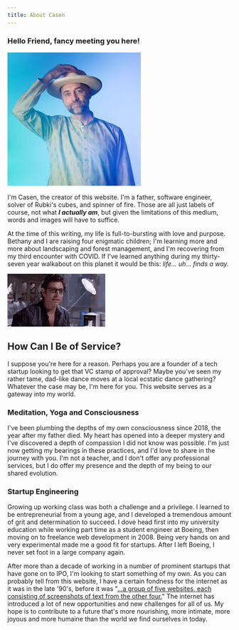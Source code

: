 ```yaml
---
title: About Casen
---
```


### Hello Friend, fancy meeting you here!
![A picture of Casen with a Panama hat, and Indian formal shirt](assets/casen-medium.jpg)

I'm Casen, the creator of this website. I'm a father, software engineer, solver of Rubki's cubes, and spinner of fire. Those are all just labels of course, not what ***I actually am***, but given the limitations of this medium, words and images will have to suffice.

At the time of this writing, my life is full-to-bursting with love and purpose. Bethany and I are raising four enigmatic children; I'm learning more and more about landscaping and forest management, and I'm recovering from my third encounter with COVID. If I've learned anything during my thirty-seven year walkabout on this planet it would be this: *life... uh... finds a way.* 

![Life finds a way](assets/jurassic-park-jeff-goldblum.gif)

## How Can I Be of Service?
I suppose you're here for a reason. Perhaps you are a founder of a tech startup looking to get that VC stamp of approval? Maybe you've seen my rather tame, dad-like dance moves at a local ecstatic dance gathering? Whatever the case may be, I'm here for you. This website serves as a gateway into my world.

### Meditation, Yoga and Consciousness
I've been plumbing the depths of my own consciousness since 2018, the year after my father died. My heart has opened into a deeper mystery and I've discovered a depth of compassion I did not know was possible. I'm just now getting my bearings in these practices, and I'd love to share in the journey with you. I'm not a teacher, and I don't offer any professional services, but I do offer my presence and the depth of my being to our shared evolution.

### Startup Engineering
Growing up working class was both a challenge and a privilege. I learned to be entrepreneurial from a young age, and I developed a tremendous amount of grit and determination to succeed. I dove head first into my university education while working part time as a student engineer at Boeing, then moving on to freelance web development in 2008. Being very hands on and very experimental made me a good fit for startups. After I left Boeing, I never set foot in a large company again.

After more than a decade of working in a number of prominent startups that have gone on to IPO, I'm looking to start something of my own. As you can probably tell from this website, I have a certain fondness for the internet as it was in the late '90's, before it was "[...a group of five websites, each consisting of screenshots of text from the other four.](https://twitter.com/tveastman/status/1069674780826071040?lang=en)" The internet has introduced a lot of new opportunities and new challenges for all of us. My hope is to contribute to a future that's more nourishing, more intimate, more joyous and more humaine than the world we find ourselves in today. 
